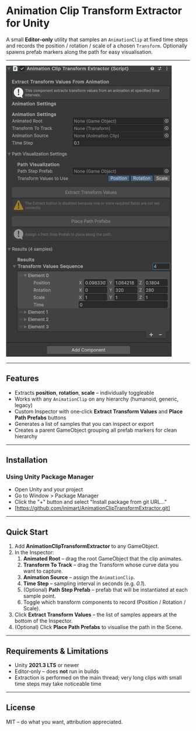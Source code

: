 # Animation Clip Transform Extractor for Unity

A small **Editor‑only** utility that samples an `AnimationClip` at fixed time steps and records the position / rotation / scale of a chosen `Transform`.  Optionally spawns prefab markers along the path for easy visualisation.

---

![Inspector](./Documentation~/AnimationClipTransformExtractor.png)

---

## Features

* Extracts **position**, **rotation**, **scale** – individually toggleable
* Works with any `AnimationClip` on any hierarchy (humanoid, generic, legacy)
* Custom Inspector with one‑click **Extract Transform Values** and **Place Path Prefabs** buttons
* Generates a list of samples that you can inspect or export
* Creates a parent GameObject grouping all prefab markers for clean hierarchy

---

## Installation

### Using Unity Package Manager

* Open Unity and your project
* Go to Window > Package Manager
* Click the "+" button and select "Install package from git URL..."
* [https://github.com/inimart/AnimationClipTransformExtractor.git]

---

## Quick Start

1. Add **AnimationClipTransformExtractor** to any GameObject.
2. In the Inspector:
   1. **Animated Root** – drag the root GameObject that the clip animates.
   2. **Transform To Track** – drag the Transform whose curve data you want to capture.
   3. **Animation Source** – assign the `AnimationClip`.
   4. **Time Step** – sampling interval in seconds (e.g. *0.1*).
   5. (Optional) **Path Step Prefab** – prefab that will be instantiated at each sample point.
   6. Toggle which transform components to record (Position / Rotation / Scale).
3. Click **Extract Transform Values** – the list of samples appears at the bottom of the Inspector.
4. (Optional) Click **Place Path Prefabs** to visualise the path in the Scene.

---

## Requirements & Limitations

* Unity **2021.3 LTS** or newer
* Editor‑only – does **not** run in builds
* Extraction is performed on the main thread; very long clips with small time steps may take noticeable time

---

## License

MIT – do what you want, attribution appreciated.
